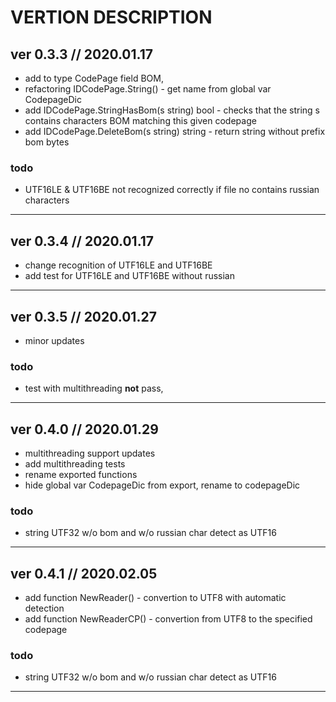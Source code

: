 ﻿# VERTION DESCRIPTION #

## ver 0.3.3 // 2020.01.17 ##

* add to type CodePage field BOM,  
* refactoring IDCodePage.String() - get name from global var CodepageDic  
* add IDCodePage.StringHasBom(s string) bool - checks that the string s contains characters BOM matching this given codepage  
* add IDCodePage.DeleteBom(s string) string - return string without prefix bom bytes

### todo ###

   - UTF16LE & UTF16BE not recognized correctly if file no contains russian characters
_____________________________

## ver 0.3.4 // 2020.01.17 ##

* change recognition of UTF16LE and UTF16BE
* add test for UTF16LE and UTF16BE without russian

_____________________________

## ver 0.3.5 // 2020.01.27 ##

* minor updates

### todo ###

   - test with multithreading __not__ pass, 

_____________________________

## ver 0.4.0 // 2020.01.29 ##

* multithreading support updates
* add multithreading tests
* rename exported functions
* hide global var CodepageDic from export, rename to codepageDic

### todo ###

   - string UTF32 w/o bom and w/o russian char detect as UTF16

_____________________________

## ver 0.4.1 // 2020.02.05 ##

* add function NewReader() - convertion to UTF8 with automatic detection
* add function NewReaderCP() - convertion from UTF8 to the specified codepage

### todo ###

   - string UTF32 w/o bom and w/o russian char detect as UTF16

_____________________________
